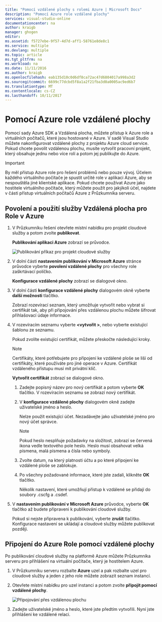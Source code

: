 ```yaml
---
title: "Pomocí vzdálené plochy s rolemi Azure | Microsoft Docs"
description: "Pomocí Azure role vzdálené plochy"
services: visual-studio-online
documentationcenter: na
author: kraigb
manager: ghogen
editor: 
ms.assetid: f5727ebe-9f57-4d7d-aff1-58761e8de8c1
ms.service: multiple
ms.devlang: multiple
ms.topic: article
ms.tgt_pltfrm: na
ms.workload: na
ms.date: 11/11/2016
ms.author: kraigb
ms.openlocfilehash: eab135d10c0d6df8ca72ac47d6804017a998a3d2
ms.sourcegitcommit: 6699c77dcbd5f8a1a2f21fba3d0a0005ac9ed6b7
ms.translationtype: MT
ms.contentlocale: cs-CZ
ms.lasthandoff: 10/11/2017
---
```

# <a name="using-remote-desktop-with-azure-roles"></a>Pomocí Azure role vzdálené plochy
Pomocí sady Azure SDK a Vzdálená plocha, můžete přístup k Azure role a virtuálních počítačů, které jsou hostované v Azure. V sadě Visual Studio můžete nakonfigurovat vzdálené plochy z projektu Azure cloud service. Pokud chcete povolit vzdálenou plochu, musíte vytvořit pracovní projekt, který obsahuje jednu nebo více rolí a potom jej publikujte do Azure.

> [!IMPORTANT]
> By měl přístup Azure role pro řešení problémů nebo pouze vývoj. Účelem každého virtuálního počítače je spustit určité role v aplikaci Azure, aby se nespouštěla jiné klientské aplikace. Pokud chcete používat Azure jako hostitele virtuálního počítače, který můžete použít pro jakýkoli účel, najdete v části přístup virtuálních počítačů Azure z Průzkumníka serveru.
> 
> 

## <a name="to-enable-and-use-remote-desktop-for-an-azure-role"></a>Povolení a použití služby Vzdálená plocha pro Role v Azure
1. V Průzkumníku řešení otevřete místní nabídku pro projekt cloudové služby a potom zvolte **publikovat**.
   
    **Publikování aplikaci Azure** zobrazí se průvodce.
   
    ![Publikování příkaz pro projekt cloudové služby](./media/vs-azure-tools-remote-desktop-roles/IC799161.png)
2. V dolní části **nastavením publikování v Microsoft Azure** stránce průvodce vyberte **povolení vzdálené plochy** pro všechny role zaškrtávací políčko. 
   
    **Konfigurace vzdálené plochy** zobrazí se dialogové okno.
3. V dolní části **konfigurace vzdálené plochy** dialogovém okně vyberte **další možnosti** tlačítko. 
   
    Zobrazí rozevírací seznam, který umožňuje vytvořit nebo vybrat si certifikát tak, aby při připojování přes vzdálenou plochu můžete šifrovat přihlašovací údaje informace.
4. V rozevíracím seznamu vyberte  **&lt;vytvořit >**, nebo vyberte existující šablonu ze seznamu. 
   
    Pokud zvolíte existující certifikát, můžete přeskočte následující kroky.
   
   > [!NOTE]
   > Certifikáty, které potřebujete pro připojení ke vzdálené ploše se liší od certifikáty, které používáte pro jiné operace v Azure. Certifikát vzdáleného přístupu musí mít privátní klíč.
   > 
   > 
   
    **Vytvořit certifikát** zobrazí se dialogové okno.
   
   1. Zadejte popisný název pro nový certifikát a potom vyberte **OK** tlačítko. V rozevíracím seznamu se zobrazí nový certifikát.
   2. V **konfigurace vzdálené plochy** dialogovém okně zadejte uživatelské jméno a heslo.
      
       Nelze použít existující účet. Nezadávejte jako uživatelské jméno pro nový účet správce.
      
      > [!NOTE]
      > Pokud heslo nesplňuje požadavky na složitost, zobrazí se červená ikona vedle textového pole heslo. Heslo musí obsahovat velká písmena, malá písmena a čísla nebo symboly.
      > 
      > 
   3. Zvolte datum, na který platnosti účtu a po které připojení ke vzdálené ploše se zablokuje.
   4. Po všechny požadované informace, které jste zadali, klikněte **OK** tlačítko.
      
       Několik nastavení, které umožňují přístup k vzdálené se přidají do soubory .cscfg a .csdef.
5. V **nastavením publikování v Microsoft Azure** průvodce, vyberte **OK** tlačítko až budete připraveni k publikování cloudové služby.
   
    Pokud si nejste připravena k publikování, vyberte **zrušit** tlačítko. Konfigurace nastavení se ukládají a cloudové služby můžete publikovat později.

## <a name="connect-to-an-azure-role-by-using-remote-desktop"></a>Připojení do Azure Role pomocí vzdálené plochy
Po publikování cloudové služby na platformě Azure můžete Průzkumníka serveru pro přihlášení na virtuální počítače, který je hostitelem Azure. 

1. V Průzkumníku serveru rozbalte **Azure** uzel a pak rozbalte uzel pro cloudové služby a jeden z jeho role můžete zobrazit seznam instancí.
2. Otevřete místní nabídku pro uzel instanci a potom zvolte **připojit pomocí vzdálené plochy**.
   
    ![Připojování přes vzdálenou plochu](./media/vs-azure-tools-remote-desktop-roles/IC799162.png)
3. Zadejte uživatelské jméno a heslo, které jste předtím vytvořili. Nyní jste přihlášeni ke vzdálené relaci.


